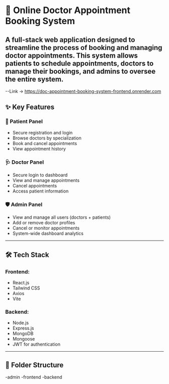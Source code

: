 # 🏥 Online Doctor Appointment Booking System

A full-stack web application designed to streamline the process of booking and managing doctor appointments. This system allows patients to schedule appointments, doctors to manage their bookings, and admins to oversee the entire system.
---
--Link -> https://doc-appointment-booking-system-frontend.onrender.com

## ✨ Key Features

### 👤 Patient Panel
- Secure registration and login
- Browse doctors by specialization
- Book and cancel appointments
- View appointment history

### 🩺 Doctor Panel
- Secure login to dashboard
- View and manage appointments
- Cancel appointments
- Access patient information

### 🛡️ Admin Panel
- View and manage all users (doctors + patients)
- Add or remove doctor profiles
- Cancel or monitor appointments
- System-wide dashboard analytics

---

## 🛠 Tech Stack

### Frontend:
- React.js
- Tailwind CSS
- Axios
- Vite

### Backend:
- Node.js
- Express.js
- MongoDB
- Mongoose
- JWT for authentication

---

## 📁 Folder Structure
-admin
-frontend
-backend
